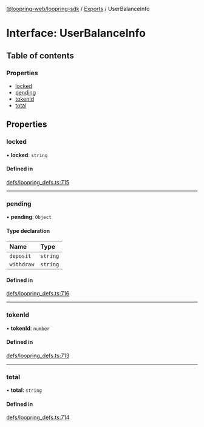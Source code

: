 [@loopring-web/loopring-sdk](../README.md) / [Exports](../modules.md) / UserBalanceInfo

# Interface: UserBalanceInfo

## Table of contents

### Properties

- [locked](UserBalanceInfo.md#locked)
- [pending](UserBalanceInfo.md#pending)
- [tokenId](UserBalanceInfo.md#tokenid)
- [total](UserBalanceInfo.md#total)

## Properties

### locked

• **locked**: `string`

#### Defined in

[defs/loopring_defs.ts:715](https://github.com/Loopring/loopring_sdk/blob/904c903/src/defs/loopring_defs.ts#L715)

___

### pending

• **pending**: `Object`

#### Type declaration

| Name | Type |
| :------ | :------ |
| `deposit` | `string` |
| `withdraw` | `string` |

#### Defined in

[defs/loopring_defs.ts:716](https://github.com/Loopring/loopring_sdk/blob/904c903/src/defs/loopring_defs.ts#L716)

___

### tokenId

• **tokenId**: `number`

#### Defined in

[defs/loopring_defs.ts:713](https://github.com/Loopring/loopring_sdk/blob/904c903/src/defs/loopring_defs.ts#L713)

___

### total

• **total**: `string`

#### Defined in

[defs/loopring_defs.ts:714](https://github.com/Loopring/loopring_sdk/blob/904c903/src/defs/loopring_defs.ts#L714)

